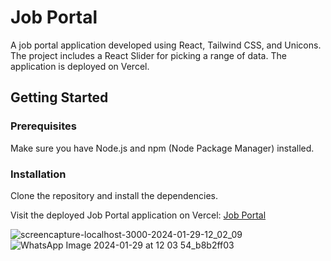# Job Portal

A job portal application developed using React, Tailwind CSS, and Unicons. The project includes a React Slider for picking a range of data. The application is deployed on Vercel.

## Getting Started

### Prerequisites

Make sure you have Node.js and npm (Node Package Manager) installed.

### Installation

Clone the repository and install the dependencies.

Visit the deployed Job Portal application on Vercel: [Job Portal](https://coding-test-nu.vercel.app/)

![screencapture-localhost-3000-2024-01-29-12_02_09](https://github.com/omal-harsha/coding-test/assets/69068196/2609be52-335f-4643-aa61-231fa75f6cd5)
![WhatsApp Image 2024-01-29 at 12 03 54_b8b2ff03](https://github.com/omal-harsha/coding-test/assets/69068196/2e061c7c-2610-43d1-b136-1ed6b89fdb1d)
